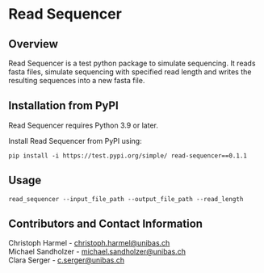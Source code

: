 # Read Sequencer

## Overview

Read Sequencer is a test python package to simulate sequencing. 
It reads fasta files, simulate sequencing with specified read length and writes the resulting sequences into a new fasta file.


## Installation from PyPI

Read Sequencer requires Python 3.9 or later.

Install Read Sequencer from PyPI using:

```
pip install -i https://test.pypi.org/simple/ read-sequencer==0.1.1
```

## Usage

```
read_sequencer --input_file_path --output_file_path --read_length
```
## Contributors and Contact Information

Christoph Harmel - christoph.harmel@unibas.ch  
Michael Sandholzer - michael.sandholzer@unibas.ch  
Clara Serger - c.serger@unibas.ch  

